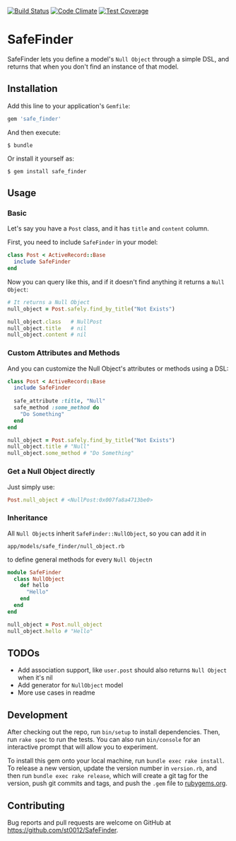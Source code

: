 [![Build Status](https://travis-ci.org/st0012/SafeFinder.svg)](https://travis-ci.org/st0012/SafeFinder)
[![Code Climate](https://codeclimate.com/github/st0012/SafeFinder/badges/gpa.svg)](https://codeclimate.com/github/st0012/SafeFinder)
[![Test Coverage](https://codeclimate.com/github/st0012/SafeFinder/badges/coverage.svg)](https://codeclimate.com/github/st0012/SafeFinder/coverage)
# SafeFinder

SafeFinder lets you define a model's `Null Object` through a simple DSL, and returns that when you don't find an instance of that model.

## Installation

Add this line to your application's `Gemfile`:

```ruby
gem 'safe_finder'
```

And then execute:

    $ bundle

Or install it yourself as:

    $ gem install safe_finder

## Usage

### Basic
Let's say you have a `Post` class, and it has `title` and `content` column.

First, you need to include `SafeFinder` in your model:

```ruby
class Post < ActiveRecord::Base
  include SafeFinder
end
```

Now you can query like this, and if it doesn't find anything it returns a `Null Object`:

```ruby
# It returns a Null Object
null_object = Post.safely.find_by_title("Not Exists")

null_object.class   # NullPost
null_object.title   # nil
null_object.content # nil
```

### Custom Attributes and Methods

And you can customize the Null Object's attributes or methods using a DSL:

```ruby
class Post < ActiveRecord::Base
  include SafeFinder
  
  safe_attribute :title, "Null"
  safe_method :some_method do
    "Do Something"
  end
end
```

```ruby
null_object = Post.safely.find_by_title("Not Exists")
null_object.title # "Null"
null_object.some_method # "Do Something"
```

### Get a Null Object directly

Just simply use:
```ruby
Post.null_object # <NullPost:0x007fa8a4713be0>
```

### Inheritance

All `Null Object`s inherit `SafeFinder::NullObject`, so you can add it in

```
app/models/safe_finder/null_object.rb
```

to define general methods for every `Null Object`n

```ruby
module SafeFinder
  class NullObject
    def hello
      "Hello"
    end
  end
end
```

```ruby
null_object = Post.null_object
null_object.hello # "Hello"
```


## TODOs

- Add association support, like `user.post` should also returns `Null Object` when it's nil
- Add generator for `NullObject` model
- More use cases in readme

## Development

After checking out the repo, run `bin/setup` to install dependencies. Then, run `rake spec` to run the tests. You can also run `bin/console` for an interactive prompt that will allow you to experiment.

To install this gem onto your local machine, run `bundle exec rake install`. To release a new version, update the version number in `version.rb`, and then run `bundle exec rake release`, which will create a git tag for the version, push git commits and tags, and push the `.gem` file to [rubygems.org](https://rubygems.org).

## Contributing

Bug reports and pull requests are welcome on GitHub at https://github.com/st0012/SafeFinder.

